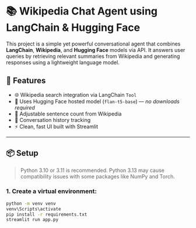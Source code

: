 # 📚 Wikipedia Chat Agent using LangChain & Hugging Face

This project is a simple yet powerful conversational agent that combines **LangChain**, **Wikipedia**, and **Hugging Face** models via API. It answers user queries by retrieving relevant summaries from Wikipedia and generating responses using a lightweight language model.

## 🚀 Features

- 🌐 Wikipedia search integration via LangChain `Tool`
- 🤖 Uses Hugging Face hosted model (`flan-t5-base`) — *no downloads required*
- 📏 Adjustable sentence count from Wikipedia
- 💬 Conversation history tracking
- ⚡ Clean, fast UI built with Streamlit

---

## 📦 Setup

> Python 3.10 or 3.11 is recommended. Python 3.13 may cause compatibility issues with some packages like NumPy and Torch.

### 1. Create a virtual environment:

```bash
python -m venv venv
venv\Scripts\activate
pip install -r requirements.txt
streamlit run app.py

